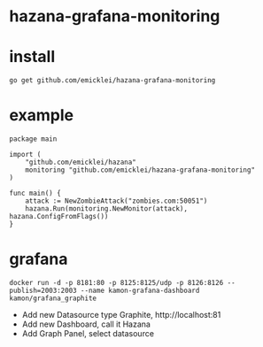 # hazana-grafana-monitoring

# install

    go get github.com/emicklei/hazana-grafana-monitoring

# example

    package main

    import (
        "github.com/emicklei/hazana"
        monitoring "github.com/emicklei/hazana-grafana-monitoring"
    )

    func main() {
        attack := NewZombieAttack("zombies.com:50051")
        hazana.Run(monitoring.NewMonitor(attack), hazana.ConfigFromFlags())
    }

# grafana

    docker run -d -p 8181:80 -p 8125:8125/udp -p 8126:8126 --publish=2003:2003 --name kamon-grafana-dashboard kamon/grafana_graphite

- Add new Datasource type Graphite, http://localhost:81
- Add new Dashboard, call it Hazana
- Add Graph Panel, select datasource 